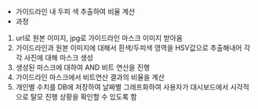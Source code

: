 - 가이드라인 내 두피 색 추출하여 비율 계산
- 과정
1. url로 원본 이미지, jpg로 가이드라인 마스크 이미지 받아옴
2. 가이드라인과 원본 이미지에 대해서 흰색/두피색 영역을 HSV값으로 추출해내어 각각 사진에 대해 마스크 생성
3. 생성된 마스크에 대하여 AND 비트 연산을 진행
4. 가이드라인 마스크에서 비트연산 결과의 비율을 계산
5. 개인별 수치를 DB에 저장하여 날짜별 그래프화하여 사용자가 대시보드에서 시각적으로 탈모 진행 상황을 확인할 수 있도록 함
